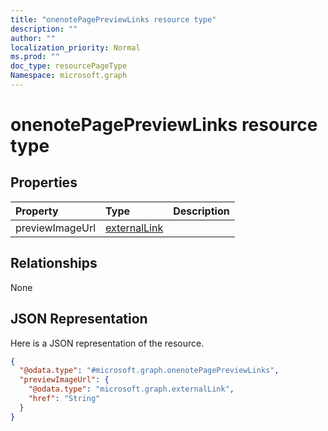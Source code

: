 ```yaml
---
title: "onenotePagePreviewLinks resource type"
description: ""
author: ""
localization_priority: Normal
ms.prod: ""
doc_type: resourcePageType
Namespace: microsoft.graph
---
```



# onenotePagePreviewLinks resource type



## Properties
|Property|Type|Description|
|:---|:---|:---|
|previewImageUrl|[externalLink](../resources/externalLink.md)||

## Relationships
None

## JSON Representation
Here is a JSON representation of the resource.
<!-- {
  "blockType": "resource",
  "@odata.type": "microsoft.graph.onenotePagePreviewLinks"
}
-->
``` json
{
  "@odata.type": "#microsoft.graph.onenotePagePreviewLinks",
  "previewImageUrl": {
    "@odata.type": "microsoft.graph.externalLink",
    "href": "String"
  }
}
```

